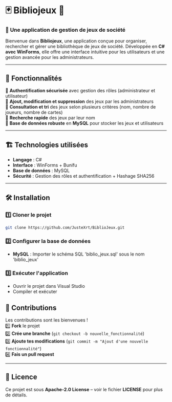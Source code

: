 # 🃏 Bibliojeux 🎲  

### 📌 **Une application de gestion de jeux de société**  

Bienvenue dans **Bibliojeux**, une application conçue pour organiser, rechercher et gérer une bibliothèque de jeux de société. Développée en **C# avec WinForms**, elle offre une interface intuitive pour les utilisateurs et une gestion avancée pour les administrateurs.  

---

## 🚀 **Fonctionnalités**  
🔹 **Authentification sécurisée** avec gestion des rôles (administrateur et utilisateur)  
🔹 **Ajout, modification et suppression** des jeux par les administrateurs  
🔹 **Consultation et tri** des jeux selon plusieurs critères (nom, nombre de joueurs, nombre de cartes)  
🔹 **Recherche rapide** des jeux par leur nom  
🔹 **Base de données robuste** en **MySQL** pour stocker les jeux et utilisateurs  

---

## 🏗 **Technologies utilisées**  
- **Langage** : C#  
- **Interface** : WinForms + Bunifu  
- **Base de données** :  MySQL  
- **Sécurité** : Gestion des rôles et authentification  + Hashage SHA256

---

## 🛠 **Installation**  

### 1️⃣ **Cloner le projet**  
```bash
git clone https://github.com/JusteXrt/BiblioJeux.git
```
  
### 2️⃣ **Configurer la base de données**  
- **MySQL** : Importer le schéma SQL 'biblio_jeux.sql' sous le nom 'biblio_jeux'  

### 3️⃣ **Exécuter l'application**  
- Ouvrir le projet dans Visual Studio  
- Compiler et exécuter  


## 🤝 **Contributions**  
Les contributions sont les bienvenues !  
1️⃣ **Fork** le projet  
2️⃣ **Crée une branche** (`git checkout -b nouvelle_fonctionnalité`)  
3️⃣ **Ajoute tes modifications** (`git commit -m "Ajout d'une nouvelle fonctionnalité"`)  
4️⃣ **Fais un pull request**  

---

## 📜 **Licence**  
Ce projet est sous **Apache-2.0 License** – voir le fichier **LICENSE** pour plus de détails.  
